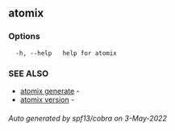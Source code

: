 ## atomix



### Options

```
  -h, --help   help for atomix
```

### SEE ALSO

* [atomix generate](atomix_generate.md)	 - 
* [atomix version](atomix_version.md)	 - 

###### Auto generated by spf13/cobra on 3-May-2022
